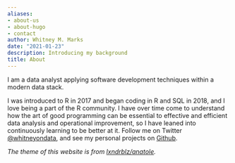```yaml
---
aliases:
- about-us
- about-hugo
- contact
author: Whitney M. Marks
date: "2021-01-23"
description: Introducing my background
title: About
---
```


I am a data analyst applying software development techniques within a modern data stack. 

I was introduced to R in 2017 and began coding in R and SQL in 2018, and I love being a part of the R community. I have over time come to understand how the art of good programming can be essential to effective and efficient data analysis and operational improvement, so I have leaned into continuously learning to be better at it. Follow me on Twitter [@whitneyondata](https://www.twitter.com/whitneyondata), and see my personal projects on [Github](https://github.com/whitneymichelle).





*The theme of this website is from [lxndrblz/anatole](https://github.com/lxndrblz/anatole).*
